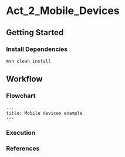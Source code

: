# Act_2_Mobile_Devices

## Getting Started

### Install Dependencies
```console
mvn clean install
```

## Workflow

### Flowchart

```
---
title: Mobile devices example
---

```

### Execution

### References